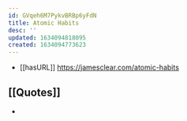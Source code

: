 ```yaml
---
id: GVqeh6M7PykvBRBp6yFdN
title: Atomic Habits
desc: ''
updated: 1634094818095
created: 1634094773623
---
```


- [[hasURL]] https://jamesclear.com/atomic-habits

## [[Quotes]]

- > 
